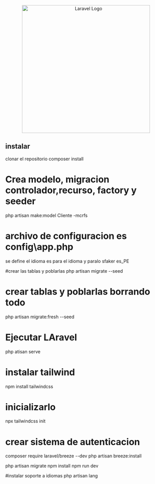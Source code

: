 <p align="center"><a href="https://laravel.com" target="_blank"><img src="https://raw.githubusercontent.com/laravel/art/master/logo-lockup/5%20SVG/2%20CMYK/1%20Full%20Color/laravel-logolockup-cmyk-red.svg" width="400" alt="Laravel Logo"></a></p>

## instalar

clonar el repositorio
composer install 

# Crea modelo, migracion controlador,recurso, factory y seeder
php artisan make:model Cliente -mcrfs

# archivo de configuracion es config\app.php
se define el idioma
es para el idioma y paralo sfaker es_PE

#crear las tablas y poblarlas
 php artisan migrate --seed
# crear tablas y poblarlas borrando todo
 php artisan migrate:fresh --seed

 # Ejecutar LAravel
  php atisan serve

  # instalar tailwind
  npm install tailwindcss
  # inicializarlo
  npx tailwindcss init

  # crear sistema de autenticacion
  composer require laravel/breeze --dev
  php artisan breeze:install
 
php artisan migrate
npm install
npm run dev

#instalar soporte a  idiomas
php artisan lang
